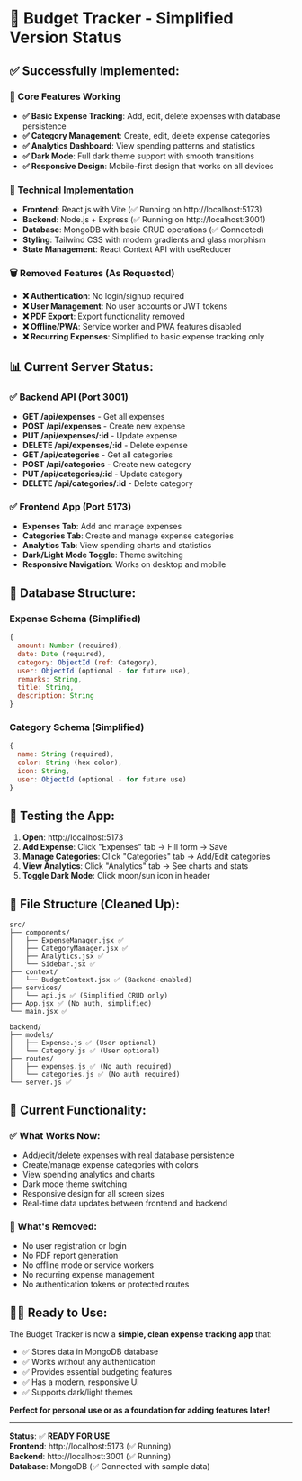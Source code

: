 # 🎯 Budget Tracker - Simplified Version Status

## ✅ Successfully Implemented:

### 🚀 Core Features Working
- **✅ Basic Expense Tracking**: Add, edit, delete expenses with database persistence
- **✅ Category Management**: Create, edit, delete expense categories  
- **✅ Analytics Dashboard**: View spending patterns and statistics
- **✅ Dark Mode**: Full dark theme support with smooth transitions
- **✅ Responsive Design**: Mobile-first design that works on all devices

### 🔧 Technical Implementation
- **Frontend**: React.js with Vite (✅ Running on http://localhost:5173)
- **Backend**: Node.js + Express (✅ Running on http://localhost:3001)
- **Database**: MongoDB with basic CRUD operations (✅ Connected)
- **Styling**: Tailwind CSS with modern gradients and glass morphism
- **State Management**: React Context API with useReducer

### 🗑️ Removed Features (As Requested)
- **❌ Authentication**: No login/signup required
- **❌ User Management**: No user accounts or JWT tokens
- **❌ PDF Export**: Export functionality removed
- **❌ Offline/PWA**: Service worker and PWA features disabled
- **❌ Recurring Expenses**: Simplified to basic expense tracking only

## 📊 Current Server Status:

### ✅ Backend API (Port 3001)
- **GET /api/expenses** - Get all expenses
- **POST /api/expenses** - Create new expense  
- **PUT /api/expenses/:id** - Update expense
- **DELETE /api/expenses/:id** - Delete expense
- **GET /api/categories** - Get all categories
- **POST /api/categories** - Create new category
- **PUT /api/categories/:id** - Update category
- **DELETE /api/categories/:id** - Delete category

### ✅ Frontend App (Port 5173)
- **Expenses Tab**: Add and manage expenses
- **Categories Tab**: Create and manage expense categories
- **Analytics Tab**: View spending charts and statistics
- **Dark/Light Mode Toggle**: Theme switching
- **Responsive Navigation**: Works on desktop and mobile

## 🔄 Database Structure:

### Expense Schema (Simplified)
```javascript
{
  amount: Number (required),
  date: Date (required),
  category: ObjectId (ref: Category),
  user: ObjectId (optional - for future use),
  remarks: String,
  title: String,
  description: String
}
```

### Category Schema (Simplified)  
```javascript
{
  name: String (required),
  color: String (hex color),
  icon: String,
  user: ObjectId (optional - for future use)
}
```

## 🧪 Testing the App:

1. **Open**: http://localhost:5173
2. **Add Expense**: Click "Expenses" tab → Fill form → Save
3. **Manage Categories**: Click "Categories" tab → Add/Edit categories
4. **View Analytics**: Click "Analytics" tab → See charts and stats
5. **Toggle Dark Mode**: Click moon/sun icon in header

## 📁 File Structure (Cleaned Up):

```
src/
├── components/
│   ├── ExpenseManager.jsx ✅
│   ├── CategoryManager.jsx ✅  
│   ├── Analytics.jsx ✅
│   └── Sidebar.jsx ✅
├── context/
│   └── BudgetContext.jsx ✅ (Backend-enabled)
├── services/
│   └── api.js ✅ (Simplified CRUD only)
├── App.jsx ✅ (No auth, simplified)
└── main.jsx ✅

backend/
├── models/
│   ├── Expense.js ✅ (User optional)
│   └── Category.js ✅ (User optional)
├── routes/
│   ├── expenses.js ✅ (No auth required)
│   └── categories.js ✅ (No auth required)
└── server.js ✅
```

## 🎯 Current Functionality:

### ✅ What Works Now:
- Add/edit/delete expenses with real database persistence
- Create/manage expense categories with colors
- View spending analytics and charts  
- Dark mode theme switching
- Responsive design for all screen sizes
- Real-time data updates between frontend and backend

### 🚫 What's Removed:
- No user registration or login
- No PDF report generation
- No offline mode or service workers
- No recurring expense management
- No authentication tokens or protected routes

## 🏃‍♂️ Ready to Use:

The Budget Tracker is now a **simple, clean expense tracking app** that:
- ✅ Stores data in MongoDB database
- ✅ Works without any authentication
- ✅ Provides essential budgeting features
- ✅ Has a modern, responsive UI
- ✅ Supports dark/light themes

**Perfect for personal use or as a foundation for adding features later!**

---
**Status**: ✅ **READY FOR USE**  
**Frontend**: http://localhost:5173 (✅ Running)  
**Backend**: http://localhost:3001 (✅ Running)  
**Database**: MongoDB (✅ Connected with sample data)
